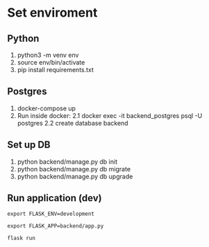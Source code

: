 # Set enviroment

## Python

1. python3 -m venv env
2. source env/bin/activate
3. pip install requirements.txt

## Postgres

1. docker-compose up
2. Run inside docker:
    2.1 docker exec -it backend_postgres psql -U postgres
    2.2 create database backend

## Set up DB

1. python backend/manage.py db init
2. python backend/manage.py db migrate
3. python backend/manage.py db upgrade

## Run application (dev)

``export FLASK_ENV=development``

``export FLASK_APP=backend/app.py``

``flask run``

